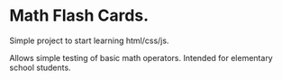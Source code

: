# Math Flash Cards.

Simple project to start learning html/css/js.

Allows simple testing of basic math operators. Intended for elementary school students.
